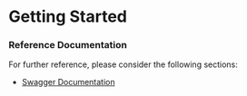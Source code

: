 # Getting Started

### Reference Documentation

For further reference, please consider the following sections:

* [Swagger Documentation](http://localhost:3001/products/swagger-ui/index.html)

